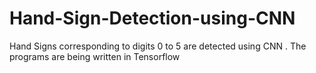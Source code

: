 # Hand-Sign-Detection-using-CNN
Hand Signs corresponding to digits 0 to 5 are detected using CNN . The programs are being written in Tensorflow
